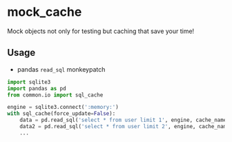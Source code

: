 # mock_cache
Mock objects not only for testing but caching that save your time!

## Usage

- pandas `read_sql` monkeypatch

```python
import sqlite3
import pandas as pd
from common.io import sql_cache

engine = sqlite3.connect(':memory:')
with sql_cache(force_update=False):
    data = pd.read_sql('select * from user limit 1', engine, cache_name='test')
    data2 = pd.read_sql('select * from user limit 2', engine, cache_name='test2')
    ...
```
